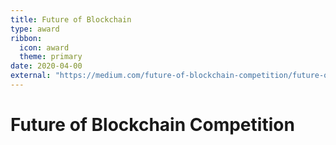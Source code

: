 ```yaml
---
title: Future of Blockchain
type: award
ribbon:
  icon: award
  theme: primary
date: 2020-04-00
external: "https://medium.com/future-of-blockchain-competition/future-of-blockchain-2-summary-and-prizes-e87f3c6f392f"
---
```


# Future of Blockchain Competition

